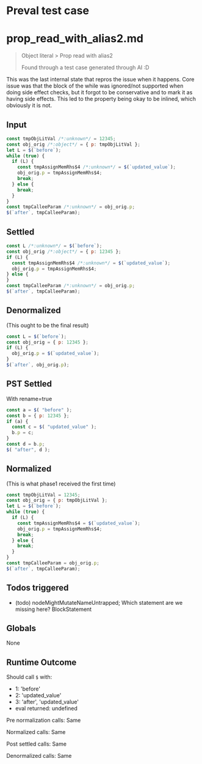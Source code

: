 # Preval test case

# prop_read_with_alias2.md

> Object literal > Prop read with alias2
>
> Found through a test case generated through AI :D

This was the last internal state that repros the issue when it happens.
Core issue was that the block of the while was ignored/not supported when doing side effect checks, but it forgot to be conservative and to mark it as having side effects.
This led to the property being okay to be inlined, which obviously it is not.

## Input

`````js filename=intro
const tmpObjLitVal /*:unknown*/ = 12345;
const obj_orig /*:object*/ = { p: tmpObjLitVal };
let L = $(`before`);
while (true) {
  if (L) {
    const tmpAssignMemRhs$4 /*:unknown*/ = $(`updated_value`);
    obj_orig.p = tmpAssignMemRhs$4;
    break;
  } else {
    break;
  }
}
const tmpCalleeParam /*:unknown*/ = obj_orig.p;
$(`after`, tmpCalleeParam);
`````


## Settled


`````js filename=intro
const L /*:unknown*/ = $(`before`);
const obj_orig /*:object*/ = { p: 12345 };
if (L) {
  const tmpAssignMemRhs$4 /*:unknown*/ = $(`updated_value`);
  obj_orig.p = tmpAssignMemRhs$4;
} else {
}
const tmpCalleeParam /*:unknown*/ = obj_orig.p;
$(`after`, tmpCalleeParam);
`````


## Denormalized
(This ought to be the final result)

`````js filename=intro
const L = $(`before`);
const obj_orig = { p: 12345 };
if (L) {
  obj_orig.p = $(`updated_value`);
}
$(`after`, obj_orig.p);
`````


## PST Settled
With rename=true

`````js filename=intro
const a = $( "before" );
const b = { p: 12345 };
if (a) {
  const c = $( "updated_value" );
  b.p = c;
}
const d = b.p;
$( "after", d );
`````


## Normalized
(This is what phase1 received the first time)

`````js filename=intro
const tmpObjLitVal = 12345;
const obj_orig = { p: tmpObjLitVal };
let L = $(`before`);
while (true) {
  if (L) {
    const tmpAssignMemRhs$4 = $(`updated_value`);
    obj_orig.p = tmpAssignMemRhs$4;
    break;
  } else {
    break;
  }
}
const tmpCalleeParam = obj_orig.p;
$(`after`, tmpCalleeParam);
`````


## Todos triggered


- (todo) nodeMightMutateNameUntrapped; Which statement are we missing here? BlockStatement


## Globals


None


## Runtime Outcome


Should call `$` with:
 - 1: 'before'
 - 2: 'updated_value'
 - 3: 'after', 'updated_value'
 - eval returned: undefined

Pre normalization calls: Same

Normalized calls: Same

Post settled calls: Same

Denormalized calls: Same
